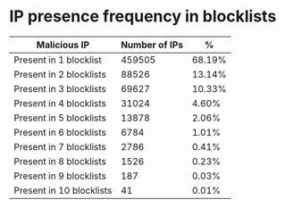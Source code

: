 # IP presence frequency in blocklists
| Malicious IP | Number of IPs | % |
|----|----|----|
| Present in 1 blocklist | 459505 | 68.19% |
| Present in 2 blocklists | 88526 | 13.14% |
| Present in 3 blocklists | 69627 | 10.33% |
| Present in 4 blocklists | 31024 | 4.60% |
| Present in 5 blocklists | 13878 | 2.06% |
| Present in 6 blocklists | 6784 | 1.01% |
| Present in 7 blocklists | 2786 | 0.41% |
| Present in 8 blocklists | 1526 | 0.23% |
| Present in 9 blocklists | 187 | 0.03% |
| Present in 10 blocklists | 41 | 0.01% |
